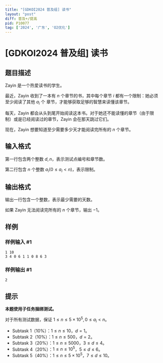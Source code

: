 ```yaml
---
title: "[GDKOI2024 普及组] 读书"
layout: "post"
diff: 普及+/提高
pid: P10077
tag: ['2024', '广东', 'O2优化']
---
```

# [GDKOI2024 普及组] 读书
## 题目描述

Zayin 是一个热爱读书的学生。

最近，Zayin 收到了一本有 $n$ 个章节的书，其中每个章节 $i$ 都有一个限制：她必须至少阅读了其他 $a_i$ 个
章节，才能够获取足够的智慧来读懂该章节。

每天，Zayin 都会从头到尾开始阅读这本书。对于她还不能读懂的章节（由于限制）或是已经阅读过的章节，Zayin 会在那天跳过它们。

现在，Zayin 想要知道至少需要多少天才能阅读完所有的 $n$ 个章节。
## 输入格式

第一行包含两个整数 $d, n$，表示测试点编号和章节数。

第二行包含 $n$ 个整数 $a_i (0 \leq a_i < n)$，表示限制。
## 输出格式

输出一行包含一个整数，表示最少需要的天数。

如果 Zayin 无法阅读完所有的 $n$ 个章节，输出 $-1$。
## 样例

### 样例输入 #1
```
1 10
3 4 0 6 1 1 0 8 6 3
```
### 样例输出 #1
```
2
```
## 提示

**本题使用子任务捆绑测试。**

对于所有测试数据，保证 $1 \leq n \leq 5 \times 10^5
, 0 \leq a_i < n$。

- Subtask 1（10%）：$1 ≤ n ≤ 10$，$d = 1$。
- Subtask 2（10%）：$1 ≤ n ≤ 500$，$d = 2$。
- Subtask 3（20%）：$1 ≤ n ≤ 5000$，$3 \leq d \leq 4$。
- Subtask 4（20%）：$1 ≤ n ≤ 10^5$，$5 \leq d \leq 6$。
- Subtask 5（40%）：$1 ≤ n ≤ 5 \times 10^5$，$7 \leq d \leq 10$。
